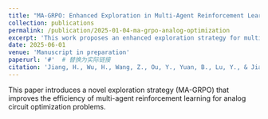 ```yaml
---
title: "MA-GRPO: Enhanced Exploration in Multi-Agent Reinforcement Learning for Analog Circuit Optimization"
collection: publications
permalink: /publication/2025-01-04-ma-grpo-analog-optimization
excerpt: 'This work proposes an enhanced exploration strategy for multi-agent RL in analog circuit design.'
date: 2025-06-01
venue: 'Manuscript in preparation'
paperurl: '#'  # 替换为实际链接
citation: 'Jiang, H., Wu, H., Wang, Z., Ou, Y., Yuan, B., Lu, Y., & Jiang, J. (2025). "MA-GRPO: Enhanced Exploration in Multi-Agent Reinforcement Learning for Analog Circuit Optimization." (Manuscript in preparation).'
---
```


This paper introduces a novel exploration strategy (MA-GRPO) that improves the efficiency of multi-agent reinforcement learning for analog circuit optimization problems.
